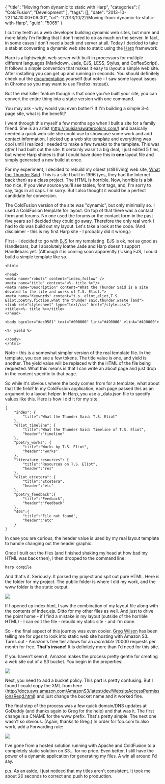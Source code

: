 {
	"title": "Moving from dynamic to static with Harp",
	"categories": [
		"ColdFusion",
		"Development"
	],
	"tags": [],
	"date": "2013-10-22T14:10:00+06:00",
	"url": "/2013/10/22/Moving-from-dynamic-to-static-with-Harp",
	"guid": "5065"
}

<p>
I cut my teeth as a web developer building dynamic web sites, but more and more lately I'm finding that I don't need to do as much on the server. In fact, in some cases I don't need a back end server at all. Today I decided to take a stab at converting a dynamic web site to static using the <a href="http://harpjs.com/">Harp</a> framework</a>.
</p>
<!--more-->
<p>
Harp is a lightweight web server with built in processors for multiple different languages (Markdown, Jade, EJS, LESS, Stylus, and CoffeeScript). It follows a simple convention that makes it easy to layout a simple web site. After installing you can get up and running in seconds. You should definitely check out the <a href="http://harpjs.com/docs/">documentation</a> yourself (but note - I saw some layout issues in Chrome so you may want to use Firefox instead). 
</p>

<p>
But the real killer feature though is that once you've built your site, you can convert the entire thing into a static version with one command.
</p>

<p>
You may ask - why would you even bother? If I'm building a simple 3-4 page site, what is the benefit?
</p>

<p>
I went through this myself a few months ago when I built a site for a family friend. She is an artist (<a href="http://louisianawatercolors.com/">http://louisianawatercolors.com/</a>) and basically needed a quick web site she could use to showcase some work and add contact information. I picked up a web site template and everything was cool until I realized I needed to make a few tweaks to the template. This was <i>after</i> I had built out the site. It certainly wasn't a big deal, I just edited 5 files, but where Harp shines is that I could have done this in <b>one</b> layout file and simply generated a new build at once.
</p>

<p>
For my experiment, I decided to rebuild my oldest (still living) web site, <a href="http://www.whatthethundersaid.org">What the Thunder Said</a>. This is a site I built in 1996 (yes, they had the Internet back then) as a class project. The HTML is horrible. Now, horrible is a bit too nice. If you view source you'll see tables, font tags, and, I'm sorry to say, tags in all caps. I'm sorry. But I also thought it would be a perfect candidate for conversion.
</p>

<p>
The ColdFusion version of the site was "dynamic", but only minimally so. I used a ColdFusion template for layout. On top of that there was a contact form and forums. No one used the forums or the contact form in the past five years so I decided they could go away. Therefore the only real work I had to do was build out my layout. Let's take a look at the code. (And disclaimer - this is my first Harp site - I probably did it wrong.)
</p>

<p>
First - I decided to go with <a href="http://embeddedjs.com/">EJS</a> for my templating. EJS is ok, not as good as Handlebars, but I absolutely loathe Jade and Harp doesn't support Handlebars yet. (Although it is coming soon apparently.) Using EJS, I could build a simple template like so.
</p>

<pre><code class="language-markup">&lt;html&gt;

&lt;head&gt;
&lt;meta name=&quot;robots&quot; content=&quot;index,follow&quot; &#x2F;&gt;
&lt;meta name=&quot;title&quot; content=&quot;&lt;%- title %&gt;&quot;&#x2F;&gt;
&lt;meta name=&quot;Description&quot; content=&quot;What the Thunder Said is a site devoted to the life and works of T.S. Eliot.&quot;&gt;
&lt;meta name=&quot;Keywords&quot; content=&quot;t.s. eliot,eliot,T.S. Eliot,poetry,fiction,what the thunder said,thunder,waste land&quot;&gt;
&lt;link rel=&quot;stylesheet&quot; type=&quot;text&#x2F;css&quot; href=&quot;&#x2F;style.css&quot;&gt;
&lt;title&gt;&lt;%- title %&gt;&lt;&#x2F;title&gt;
&lt;&#x2F;head&gt;

&lt;body bgcolor=&quot;#ac9581&quot; text=&quot;#000000&quot; link=&quot;#490000&quot; vlink=&quot;#490000&quot;&gt;

&lt;%- yield %&gt;

&lt;&#x2F;body&gt;
&lt;&#x2F;html&gt;</code></pre>

<p>
Note - this is a somewhat simpler version of the real template file. In the template, you can see a few tokens. The title value is one, and yield is another. The yield value will be replaced with the HTML of the file being requested. What this means is that I can write an about page and just drop in the content specific to that page.
</p>

<p>
So while it's obvious where the body comes from for a template, what about that title field? In my ColdFusion application, each page passed this as an argument to a layout helper. In Harp, you use a _data.json file to specify values like this. Here is how I did it for my site.
</p>

<pre><code class="language-javascript">{
	"index": {
		"title":"What the Thunder Said: T.S. Eliot"
	},
	"eliot_timeline": {
		"title":"What the Thunder Said: Timeline of T.S. Eliot",
		"header":"timeline"
	},
	"poetry_works": {
		"title":"Works by T.S. Eliot",
		"header":"works"
	},
	"literature_resources": {
		"title":"Resources on T.S. Eliot",
		"header":"res"
	},
	"eliot_etcetera": {
		"title":"Etcetera",
		"header":"etc"
	},
	"poetry_feedback":{
		"title":"Feedback",
		"header":"feedback"
	},
	"404":{
		"title":"File not found",
		"header":"etc"
	}
}</code></pre> 

<p>
In case you are curious, the header value is used by my real layout template to handle changing out the header graphic. 
</p>

<p>
Once I built out the files (and finished shaking my head at how bad my HTML was back then), I then dropped to the command line:
</p>

<p>
<code>harp compile</code>
</p>

<p>
And that's it. Seriously. It parsed my project and spit out pure HTML. Here is the folder for my project. The public folder is where I did my work, and the www folder is the static output.
</p>

<p>
<img src="https://static.raymondcamden.com/images/file.jpg" />
</p>

<p>
If I opened up index.html, I saw the combination of my layout file along with the contents of index.ejs. Ditto for my other files as well. And just to drive the point home - if I find a mistake in my layout (outside of the horrible HTML) - I can edit the file - rebuild my static site - and I'm done.
</p>

<p>
So - the final aspect of this journey was even cooler. <a href="http://gregsramblings.com/">Greg Wilson</a> has been telling me for <i>ages</i> to look into static web site hosting with Amazon S3. Turns out - Amazon's free tier allows for an <i>incredible</i> 20000 requests per month for free. <strong>That's insane!</strong> It is definitely more than I'd need for this site. 
</p>

<p>
If you haven't seen it, Amazon makes the process pretty gentle for creating a web site out of a S3 bucket. You begin in the properties:
</p>

<p>
<img src="https://static.raymondcamden.com/images/s3permissions.jpg" />
</p>

<p>
Next, you need to add a bucket policy. This part is pretty confusing. But I found I could copy the XML from here (<a href="http://docs.aws.amazon.com/AmazonS3/latest/dev/WebsiteAccessPermissionsReqd.html">http://docs.aws.amazon.com/AmazonS3/latest/dev/WebsiteAccessPermissionsReqd.html</a>) and just change the bucket name and it worked fine.
</p>

<p>
The final step of the process was a few quick domain/DNS updates at GoDaddy (and thanks again to Greg for the help) and that was it. The first change is a CNAME for the www prefix. That's pretty simple. The next one wasn't so obvious. (Again, thanks to Greg.) In order for foo.com to also work, add a Forwarding rule:
</p>

<p>
<img src="https://static.raymondcamden.com/images/f.jpg" />
</p>

<p>
I've gone from a hosted solution running with Apache and ColdFusion to a completely static solution on S3... for no price. Even better, I still have the power of a dynamic application for generating my files. A win all around I'd say.
</p>

<p>
p.s. As an aside, I just noticed that my titles aren't consistent. It took me about 20 seconds to correct and push to production.
</p>